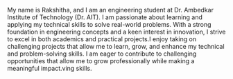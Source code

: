 My name is Rakshitha, and I am an engineering student at Dr. Ambedkar Institute of Technology (Dr. AIT). I am passionate about learning and applying my technical skills to solve real-world problems. With a strong foundation in engineering concepts and a keen interest in innovation, I strive to excel in both academics and practical projects.I enjoy taking on challenging projects that allow me to learn, grow, and enhance my technical and problem-solving skills. I am eager to contribute to challenging opportunities that allow me to grow professionally while making a meaningful impact.ving skills.
